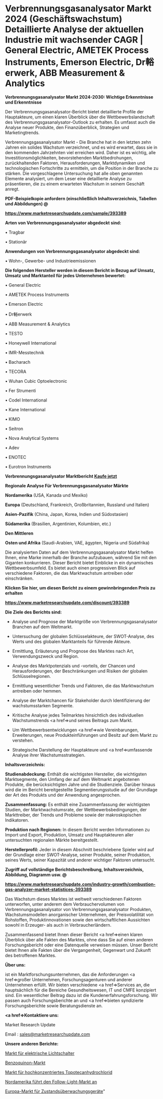 # Verbrennungsgasanalysator Markt 2024 (Geschäftswachstum) Detaillierte Analyse der aktuellen Industrie mit wachsender CAGR | General Electric, AMETEK Process Instruments, Emerson Electric, Dr輍erwerk, ABB Measurement & Analytics

<strong>Verbrennungsgasanalysator Markt 2024-2030: Wichtige Erkenntnisse und Erkenntnisse</strong>

Der Verbrennungsgasanalysator-Bericht bietet detaillierte Profile der Hauptakteure, um einen klaren Überblick über die Wettbewerbslandschaft des Verbrennungsgasanalysator-Outlook zu erhalten. Es umfasst auch die Analyse neuer Produkte, den Finanzüberblick, Strategien und Marketingtrends.

Verbrennungsgasanalysator Markt - Die Branche hat in den letzten zehn Jahren ein solides Wachstum verzeichnet, und es wird erwartet, dass sie in den kommenden Jahrzehnten viel erreichen wird. Daher ist es wichtig, alle Investitionsmöglichkeiten, bevorstehenden Marktbedrohungen, zurückhaltenden Faktoren, Herausforderungen, Marktdynamiken und technologischen Fortschritte zu ermitteln, um die Position in der Branche zu stärken. Die vorgeschlagene Untersuchung hat alle oben genannten Elemente analysiert, um dem Leser eine detaillierte Analyse zu präsentieren, die zu einem erwarteten Wachstum in seinem Geschäft anregt.



<strong><b>PDF-Beispielkopie anfordern (einschließlich Inhaltsverzeichnis, Tabellen und Abbildungen) @ </b></strong>

<strong><a href=https://www.marketresearchupdate.com/sample/393389>

<strong>https://www.marketresearchupdate.com/sample/393389</u></a></strong></strong>



<strong>Arten von Verbrennungsgasanalysator abgedeckt sind:</strong>

• Tragbar

• Stationär



<strong>Anwendungen von Verbrennungsgasanalysator abgedeckt sind:</strong>

• Wohn-, Gewerbe- und Industrieemissionen



<strong>Die folgenden Hersteller werden in diesem Bericht in Bezug auf Umsatz, Umsatz und Marktanteil für jedes Unternehmen bewertet:</strong>

• General Electric

• AMETEK Process Instruments

• Emerson Electric

• Dr輍erwerk

• ABB Measurement & Analytics

• TESTO

• Honeywell International

• IMR-Messtechnik

• Bacharach

• TECORA

• Wuhan Cubic Optoelectronic

• Fer Strumenti

• Codel International

• Kane International

• KIMO

• Seitron

• Nova Analytical Systems

• Adev

• ENOTEC

• Eurotron Instruments



<strong>Verbrennungsgasanalysator Marktbericht <a href=https://www.marketresearchupdate.com/buynow/393389>Kaufe jetzt</a></strong>



<strong>Regionale Analyse Für Verbrennungsgasanalysator Märkte</strong>



<strong>Nordamerika</strong> (USA, Kanada und Mexiko)



<strong>Europa</strong> (Deutschland, Frankreich, Großbritannien, Russland und Italien)



<strong>Asien-Pazifik</strong> (China, Japan, Korea, Indien und Südostasien)



<strong>Südamerika</strong> (Brasilien, Argentinien, Kolumbien, etc.)



<strong>Den Mittleren</strong> 

<strong>Osten und Afrika</strong> (Saudi-Arabien, VAE, ägypten, Nigeria und Südafrika)

Die analysierten Daten auf dem Verbrennungsgasanalysator Markt helfen Ihnen, eine Marke innerhalb der Branche aufzubauen, während Sie mit den Giganten konkurrieren. Dieser Bericht bietet Einblicke in ein dynamisches Wettbewerbsumfeld. Es bietet auch einen progressiven Blick auf verschiedene Faktoren, die das Marktwachstum antreiben oder einschränken.



<strong>Klicken Sie hier, um diesen Bericht zu einem gewinnbringenden Preis zu erhalten
</strong>

<strong><a href=https://www.marketresearchupdate.com/discount/393389>https://www.marketresearchupdate.com/discount/393389</b></u></strong></a>



<strong>Die Ziele des Berichts sind:</strong>

- Analyse und Prognose der Marktgröße von Verbrennungsgasanalysator Branchen auf dem Weltmarkt.

- Untersuchung der globalen Schlüsselakteure, der SWOT-Analyse, des Werts und des globalen Marktanteils für führende Akteure.

- Ermittlung, Erläuterung und Prognose des Marktes nach Art, Verwendungszweck und Region.

- Analyse des Marktpotenzials und -vorteils, der Chancen und Herausforderungen, der Beschränkungen und Risiken der globalen Schlüsselregionen.

- Ermittlung wesentlicher Trends und Faktoren, die das Marktwachstum antreiben oder hemmen.

- Analyse der Marktchancen für Stakeholder durch Identifizierung der wachstumsstarken Segmente.

- Kritische Analyse jedes Teilmarktes hinsichtlich des individuellen Wachstumstrends <a href=>und</a> seines Beitrags zum Markt.

- Um Wettbewerbsentwicklungen <a href=>wie</a> Vereinbarungen, Erweiterungen, neue Produkteinführungen und Besitz auf dem Markt zu verstehen.

- Strategische Darstellung der Hauptakteure und <a href=>umfas</a>sende Analyse ihrer Wachstumsstrategien.



<strong>Inhaltsverzeichnis:</strong>



<strong>Studienabdeckung:</strong> Enthält die wichtigsten Hersteller, die wichtigsten Marktsegmente, den Umfang der auf dem Weltmarkt angebotenen Produkte, die berücksichtigten Jahre und die Studienziele. Darüber hinaus wird die im Bericht bereitgestellte Segmentierungsstudie auf der Grundlage der Art des Produkts und der Anwendung angesprochen.



<strong>Zusammenfassung:</strong> Es enthält eine Zusammenfassung der wichtigsten Studien, der Marktwachstumsrate, der Wettbewerbsbedingungen, der Markttreiber, der Trends und Probleme sowie der makroskopischen Indikatoren.



<strong>Produktion nach Regionen:</strong> In diesem Bericht werden Informationen zu Import und Export, Produktion, Umsatz und Hauptakteuren aller untersuchten regionalen Märkte bereitgestellt.



<strong>Herstellerprofil:</strong> Jeder in diesem Abschnitt beschriebene Spieler wird auf der Grundlage einer SWOT-Analyse, seiner Produkte, seiner Produktion, seines Werts, seiner Kapazität und anderer wichtiger Faktoren untersucht.



<strong><b>Zugriff auf vollständige Berichtsbeschreibung, Inhaltsverzeichnis, Abbildung, Diagramm usw. @ </b></strong>

<strong><a href=https://www.marketresearchupdate.com/industry-growth/combustion-gas-analyzer-market-statistices-393389>https://www.marketresearchupdate.com/industry-growth/combustion-gas-analyzer-market-statistices-393389</a></strong>

Das Wachstum dieses Marktes ist weltweit verschiedenen Faktoren unterworfen, unter anderem dem Verbrauchervolumen von Verbrennungsgasanalysator von Verbrennungsgasanalysator Produkten, Wachstumsmodellen anorganischer Unternehmen, der Preisvolatilität von Rohstoffen, Produktinnovationen sowie den wirtschaftlichen Aussichten sowohl in Erzeuger- als auch in Verbraucherländern.

Zusammenfassend bietet Ihnen dieser Bericht <a href=>einen</a> klaren Überblick über alle Fakten des Marktes, ohne dass Sie auf einen anderen Forschungsbericht oder eine Datenquelle verweisen müssen. Unser Bericht bietet Ihnen alle Fakten über die Vergangenheit, Gegenwart und Zukunft des betroffenen Marktes.



<strong>Über uns:</strong>

 ist ein Marktforschungsunternehmen, das die Anforderungen <a href=>großer</a> Unternehmen, Forschungsagenturen und anderer Unternehmen erfüllt. Wir bieten verschiedene <a href=>Services</a> an, die hauptsächlich für die Bereiche Gesundheitswesen, IT und CMFE konzipiert sind. Ein wesentlicher Beitrag dazu ist die Kundenerfahrungsforschung. Wir passen auch Forschungsberichte an und <a href=>bieten</a> syndizierte Forschungsberichte sowie Beratungsdienste an.



<strong><a href=>Kontaktiere uns:</a></strong>

Market Research Update

Email : sales@marketresearchupdate.com



<strong>Unsere anderen Berichte:</strong>

<a href=https://www.linkedin.com/pulse/electrical-light-switches-market-size-1f>Markt für elektrische Lichtschalter</a>

<a href=https://www.linkedin.com/pulse/benzoquinone-market-size-industry-growth>Benzoquinon-Markt</a>

<a href=https://www.linkedin.com/pulse/high-concentration-topotecan-hydrochloride-market>Markt für hochkonzentriertes Topotecanhydrochlorid</a>

<a href=https://www.linkedin.com/pulse/north-america-led-follow-light-market-2023-pointing>Nordamerika führt den Follow-Light-Markt an</a>

<a href=https://www.linkedin.com/pulse/europe-condition-monitoring-equipment-market-2023-pointing>Europa-Markt für Zustandsüberwachungsgeräte</a>"
